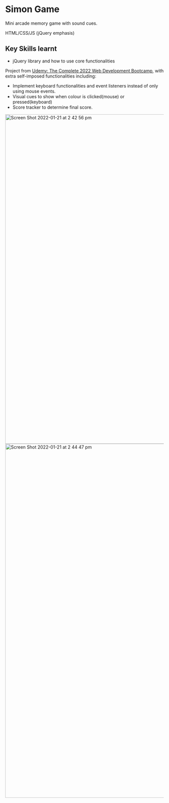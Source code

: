# Simon Game

Mini arcade memory game with sound cues.

HTML/CSS/JS (jQuery emphasis)

## Key Skills learnt
 - jQuery library and how to use core functionalities 

Project from [Udemy: The Complete 2022 Web Development Bootcamp](https://www.udemy.com/course/the-complete-web-development-bootcamp/), with extra self-imposed functionalities including:
 - Implement keyboard functionalities and event listeners instead of only using mouse events.
 - Visual cues to show when colour is clicked(mouse) or pressed(keyboard)
 - Score tracker to determine final score.

<img width="1047" alt="Screen Shot 2022-01-21 at 2 42 56 pm" src="https://user-images.githubusercontent.com/90999777/150462147-f8d88e85-de91-4552-b014-47e2263e12da.png">
<img width="1125" alt="Screen Shot 2022-01-21 at 2 44 47 pm" src="https://user-images.githubusercontent.com/90999777/150462157-fbc55559-b71f-4870-bea5-30aa64c95b5e.png">
